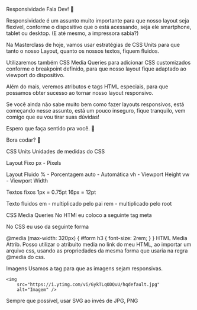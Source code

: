 Responsividade
Fala Dev! 💜

Responsividade é um assunto muito importante para que nosso layout seja flexível, conforme o dispositivo que o está acessando, seja ele smartphone, tablet ou desktop. (E até mesmo, a impressora sabia?)

Na Masterclass de hoje, vamos usar estratégias de CSS Units para que tanto o nosso Layout, quanto os nossos textos, fiquem fluidos.

Utilizaremos também CSS Media Queries para adicionar CSS customizados conforme o breakpoint definido, para que nosso layout fique adaptado ao viewport do dispositivo.

Além do mais, veremos atributos e tags HTML especiais, para que possamos obter sucesso ao tornar nosso layout responsivo.

Se você ainda não sabe muito bem como fazer layouts responsivos, está começando nesse assunto, está um pouco inseguro, fique tranquilo, vem comigo que eu vou tirar suas dúvidas!

Espero que faça sentido pra você. 🥰

Bora codar? 🚀

CSS Units
Unidades de medidas do CSS

Layout Fixo px - Pixels

Layout Fluido % - Porcentagem auto - Automática vh - Viewport Height vw - Viewport Width

Textos fixos 1px = 0.75pt 16px = 12pt

Texto fluidos em - multiplicado pelo pai rem - multiplicado pelo root

CSS Media Queries
No HTMl eu coloco a seguinte tag meta

<meta name="viewport" content="width=device-width, initial-scale=1.0">
No CSS eu uso da seguinte forma

@media (max-width: 320px) {
  #form h3 {
    font-size: 2rem;
  }
}
HTML Media Attrib.
Posso utilizar o atribuito media no link do meu HTML, ao importar um arquivo css, usando as propriedades da mesma forma que usaria na regra @media do css.

<link 
    rel="stylesheet"
    href="responsive.css" 
    media="screen and (max-width: 768px)"
/>

<link rel="stylesheet" href="print.css" media="print">
Imagens
Usamos a tag <picture> para que as imagens sejam responsivas.

<picture class="image" alt="Imagem">
    <source media="(min-width: 768px)" 
        srcset="https://i.ytimg.com/vi/GykTLqODQuU/maxresdefault.jpg">
    <source media="(min-width: 320px)" 
        srcset="https://i.ytimg.com/vi/GykTLqODQuU/hqdefault.jpg">
    <source media="(min-width: 10px)" 
        srcset="https://i.ytimg.com/vi/GykTLqODQuU/mqdefault.jpg">

    <img 
        src="https://i.ytimg.com/vi/GykTLqODQuU/hqdefault.jpg" 
        alt="Imagem" />
</picture>
Sempre que possível, usar SVG ao invés de JPG, PNG